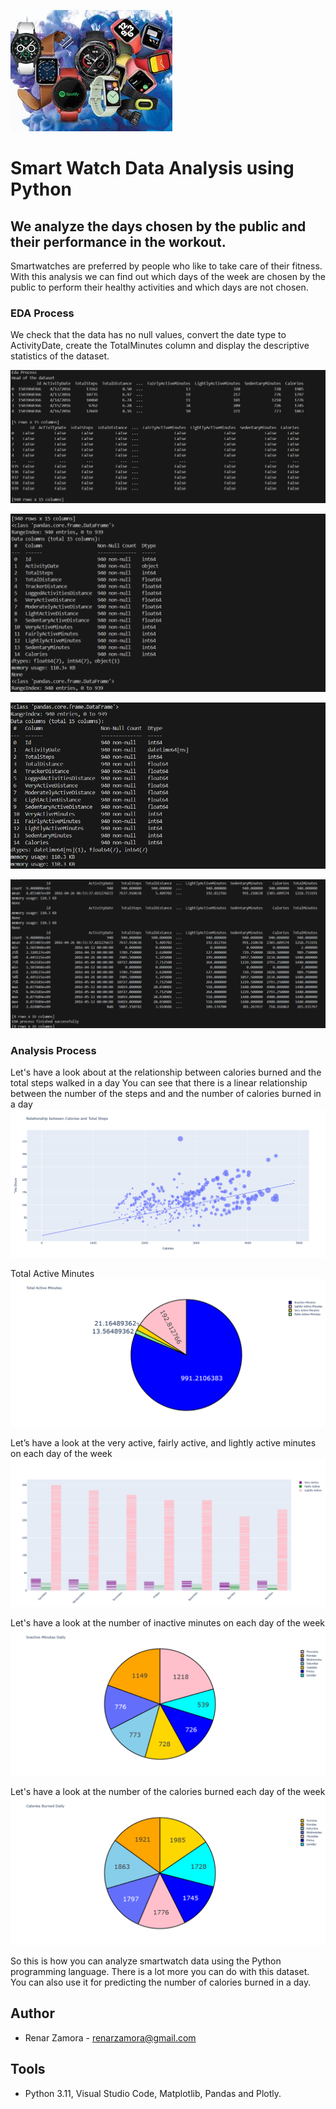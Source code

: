 ![alt text](smw_1.jpg)

**Smart Watch Data Analysis using Python**
==================================================

**We analyze the days chosen by the public and their performance in the workout.**
-----------------------------------------------------------------------------------
Smartwatches are preferred by people who like to take care of their fitness. With this analysis we can find out which days of the week are chosen by the public to perform their healthy activities and which days are not chosen.

### EDA Process
We check that the data has no null values, convert the date type to ActivityDate, create the TotalMinutes column and display
the descriptive statistics of the dataset.

![alt text](eda_process_1.png)

![alt text](eda_process_2.png)

![alt text](eda_image_3.png)

![alt text](eda_image_4.png)

### Analysis Process
Let's have a look about at the relationship between calories burned and the total steps walked in a day
You can see that there is a linear relationship between the number of the steps and and the number of calories burned in a day
![alt text](rel_calories_total_steps.png)

Total Active Minutes
![alt text](total_active_minutes.png)

Let’s have a look at the very active, fairly active, and lightly active minutes on each day of the week
![alt text](active_minutes_per_days.png)

Let's have a look at the number of inactive minutes on each day of the week
![alt text](inactive_minutes_daily.png)

Let's have a look at the number of the calories burned each day of the week
![alt text](calories_burned_daily.png)

So this is how you can analyze smartwatch data using the Python programming language. There is a lot more you can do with this dataset. 
You can also use it for predicting the number of calories burned in a day.

**Author**
------------

* Renar Zamora - renarzamora@gmail.com

**Tools**
----------------
* Python 3.11, Visual Studio Code, Matplotlib, Pandas and Plotly.
